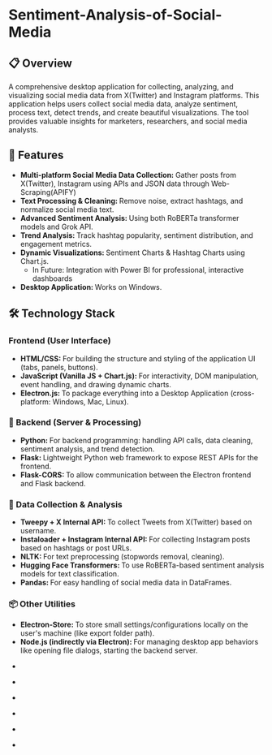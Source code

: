 # Sentiment-Analysis-of-Social-Media

## 📋 Overview
A comprehensive desktop application for collecting, analyzing, and visualizing social media data from X(Twitter) and Instagram platforms. This application helps users collect social media data, analyze sentiment, process text, detect trends, and create beautiful visualizations. The tool provides valuable insights for marketers, researchers, and social media analysts.

## 🌟 Features

<ul>
  <li><strong>Multi-platform Social Media Data Collection: </strong>Gather posts from X(Twitter), Instagram using APIs and JSON data through Web-Scraping(APIFY)</li>
  <li><strong>Text Processing & Cleaning: </strong>Remove noise, extract hashtags, and normalize social media text.</li>
  <li><strong>Advanced Sentiment Analysis: </strong>Using both RoBERTa transformer models and Grok API.</li>
  <li><strong>Trend Analysis: </strong>Track hashtag popularity, sentiment distribution, and engagement metrics.</li>
  <li><strong>Dynamic Visualizations: </strong>Sentiment Charts & Hashtag Charts using Chart.js.
      <ul>
      <li>In Future: Integration with Power BI for professional, interactive dashboards</li>
      </ul>
</li>
  <li><strong>Desktop Application: </strong>Works on Windows.</li>
</ul>

## 🛠️ Technology Stack

### Frontend (User Interface)

<ul>
<li><strong>HTML/CSS: </strong>For building the structure and styling of the application UI (tabs, panels, buttons).</li>

<li><strong>JavaScript (Vanilla JS + Chart.js): </strong>For interactivity, DOM manipulation, event handling, and drawing dynamic charts.</li>

<li><strong>Electron.js: </strong>To package everything into a Desktop Application (cross-platform: Windows, Mac, Linux).</li>
</ul>


### 🧠 Backend (Server & Processing)

<ul>

<li><strong>Python: </strong>For backend programming: handling API calls, data cleaning, sentiment analysis, and trend detection.</li>

<li><strong>Flask: </strong>Lightweight Python web framework to expose REST APIs for the frontend.</li>

<li><strong>Flask-CORS: </strong>To allow communication between the Electron frontend and Flask backend.</li>

</ul>

### 🔬 Data Collection & Analysis

<ul>

<li><strong>Tweepy + X Internal API: </strong>To collect Tweets from X(Twitter) based on username.</li>

<li><strong>Instaloader + Instagram Internal API: </strong>For collecting Instagram posts based on hashtags or post URLs.</li>

<li><strong>NLTK: </strong>For text preprocessing (stopwords removal, cleaning).</li>

<li><strong>Hugging Face Transformers: </strong>To use RoBERTa-based sentiment analysis models for text classification.</li>

<li><strong>Pandas: </strong>For easy handling of social media data in DataFrames.</li>

</ul>

### 📦 Other Utilities


<ul>

<li><strong>Electron-Store: </strong>To store small settings/configurations locally on the user's machine (like export folder path).</li>

<li><strong>Node.js (indirectly via Electron): </strong>For managing desktop app behaviors like opening file dialogs, starting the backend server.</li>

</ul>






<ul><li><strong></strong></li></ul>
<ul><li><strong></strong></li></ul>
<ul><li><strong></strong></li></ul>
<ul><li><strong></strong></li></ul>
<ul><li><strong></strong></li></ul>
<ul><li><strong></strong></li></ul>


